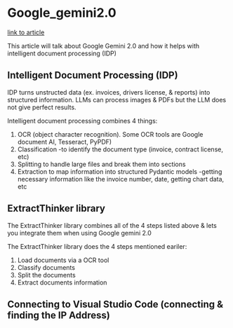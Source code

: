 # Google_gemini2.0

[link to article](https://pub.towardsai.net/extract-any-document-with-gemini-2-0-document-intelligence-with-extractthinker-4eda6eed99e5)

This article will talk about Google Gemini 2.0 and how it helps with intelligent document processing (IDP)

## Intelligent Document Processing (IDP)

IDP turns unstructed data (ex. invoices, drivers license, & reports) into structured information. LLMs can process images & PDFs but the LLM does not give perfect results.

Intelligent document processing combines 4 things:

1. OCR (object character recognition). Some OCR tools are Google document AI, Tesseract, PyPDF)
2. Classification -to identify the document type (invoice, contract license, etc)
3. Splitting to handle large files and break them into sections
4. Extraction to map information into structured Pydantic models -getting necessary information like the invoice number, date, getting chart data, etc

## ExtractThinker library

The ExtractThinker library combines all of the 4 steps listed above & lets you integrate them when using Google gemini 2.0

The ExtractThinker library does the 4 steps mentioned eariler:

1. Load documents via a OCR tool
2. Classify documents
3. Split the documents
4. Extract documents information

## Connecting to Visual Studio Code (connecting & finding the IP Address)
